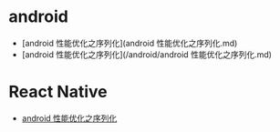 # android
* [android 性能优化之序列化](android 性能优化之序列化.md)
* [android 性能优化之序列化](/android/android 性能优化之序列化.md)


# React Native
* [android 性能优化之序列化](React_Native/ReadMe.md)
